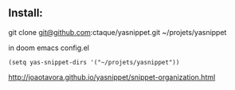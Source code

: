 ## Install:

git clone git@github.com:ctaque/yasnippet.git ~/projets/yasnippet

in doom emacs config.el

```
(setq yas-snippet-dirs '("~/projets/yasnippet"))
```

http://joaotavora.github.io/yasnippet/snippet-organization.html
